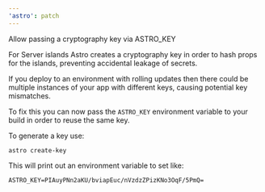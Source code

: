 ```yaml
---
'astro': patch
---
```


Allow passing a cryptography key via ASTRO_KEY

For Server islands Astro creates a cryptography key in order to hash props for the islands, preventing accidental leakage of secrets.

If you deploy to an environment with rolling updates then there could be multiple instances of your app with different keys, causing potential key mismatches.

To fix this you can now pass the `ASTRO_KEY` environment variable to your build in order to reuse the same key.

To generate a key use:

```
astro create-key
```

This will print out an environment variable to set like:

```
ASTRO_KEY=PIAuyPNn2aKU/bviapEuc/nVzdzZPizKNo3OqF/5PmQ=
```
